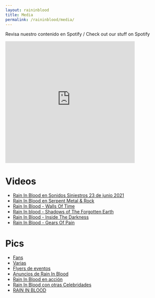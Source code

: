 ```yaml
---
layout: raininblood
title: Media
permalink: /raininblood/media/
---
```


Revisa nuestro contenido en Spotify / Check out our stuff on Spotify

<iframe src="https://open.spotify.com/embed/album/6K8isg92TXanFqAIQxveI9" width="80%" height="380" frameborder="0" allowtransparency="true" allow="encrypted-media"></iframe>

# Videos

- [Rain In Blood en Sonidos Siniestros 23 de junio 2021](https://fb.watch/a27XB07xjZ/)
- [Rain In Blood en Serpent Metal & Rock](/raininblood/serpent/)
- [Rain In Blood - Walls Of Time](/raininblood/walls/)
- [Rain In blood - Shadows of The Forgotten Earth](/raininblood/shadows)
- [Rain In Blood - Inside The Darkness](/raininblood/inside/)
- [Rain In Blood - Gears Of Pain](/raininblood/gears/)

# Pics

- [Fans](/galleries/fans/)
- [Varias](/galleries/varias/)
- [Flyers de eventos](/galleries/flyers/)
- [Anuncios de Rain In Blood](/galleries/anuncio)
- [Rain In Blood en acción](/galleries/tokines/)
- [Rain In Blood con otras Celebridades](/galleries/celeb)
- [RAIN IN BLOOD](/galleries/banda/)